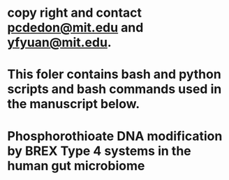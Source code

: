 # copy right and contact pcdedon@mit.edu and yfyuan@mit.edu.

# This foler contains bash and python scripts and bash commands used in the manuscript below.

# Phosphorothioate DNA modification by BREX Type 4 systems in the human gut microbiome
